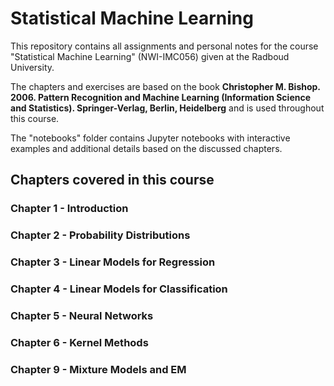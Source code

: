 # Statistical Machine Learning

This repository contains all assignments and personal notes for the course "Statistical Machine Learning" (NWI-IMC056) given at the Radboud University. 

The chapters and exercises are based on the book **Christopher M. Bishop. 2006. Pattern Recognition and Machine Learning (Information Science and Statistics). Springer-Verlag, Berlin, Heidelberg** and is used throughout this course.

The "notebooks" folder contains Jupyter notebooks with interactive examples and additional details based on the discussed chapters.


## Chapters covered in this course

### Chapter 1 - Introduction


### Chapter 2 - Probability Distributions


### Chapter 3 - Linear Models for Regression


### Chapter 4 - Linear Models for Classification



### Chapter 5 - Neural Networks



### Chapter 6 - Kernel Methods



### Chapter 9 - Mixture Models and EM



